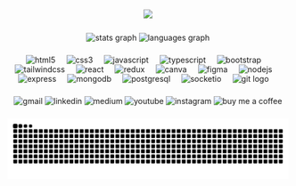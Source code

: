 ###

<div align="center">
  <img height="200" src="https://res.cloudinary.com/afsify/image/upload/v1704037227/other/krdljrxsnrdu8djrh4fq.gif"  />
</div>

###

<div align="center">
  <img src="https://github-readme-stats.vercel.app/api?username=afsify&hide_title=false&hide_rank=false&show_icons=true&card_width=500&include_all_commits=true&count_private=true&disable_animations=false&theme=dracula&locale=en&hide_border=true" height="150" alt="stats graph"  />
  <img src="https://github-readme-stats.vercel.app/api/top-langs?username=afsify&locale=en&hide_title=false&layout=compact&card_width=450&langs_count=6&theme=dracula&hide_border=true" height="150" alt="languages graph"  />
</div>

###

<div align="center">
  <img src="https://cdn.jsdelivr.net/gh/devicons/devicon/icons/html5/html5-original.svg" height="30" alt="html5"  />
  <img width="12" />
  <img src="https://cdn.jsdelivr.net/gh/devicons/devicon/icons/css3/css3-original.svg" height="30" alt="css3"  />
  <img width="12" />
  <img src="https://cdn.jsdelivr.net/gh/devicons/devicon/icons/javascript/javascript-original.svg" height="30" alt="javascript"  />
  <img width="12" />
  <img src="https://cdn.jsdelivr.net/gh/devicons/devicon/icons/typescript/typescript-original.svg" height="30" alt="typescript"  />
  <img width="12" />
  <img src="https://cdn.jsdelivr.net/gh/devicons/devicon/icons/bootstrap/bootstrap-original.svg" height="30" alt="bootstrap"  />
  <img width="12" />
  <img src="https://res.cloudinary.com/afsify/image/upload/v1704037227/other/i64rmfnia73beube4slc.png" height="30" alt="tailwindcss"  />
  <img width="12" />
  <img src="https://cdn.jsdelivr.net/gh/devicons/devicon/icons/react/react-original.svg" height="30" alt="react"  />
  <img width="12" />
  <img src="https://cdn.jsdelivr.net/gh/devicons/devicon/icons/redux/redux-original.svg" height="30" alt="redux"  />
  <img width="12" />
  <img src="https://cdn.jsdelivr.net/gh/devicons/devicon/icons/canva/canva-original.svg" height="30" alt="canva"  />
  <img width="12" />
  <img src="https://cdn.jsdelivr.net/gh/devicons/devicon/icons/figma/figma-original.svg" height="30" alt="figma"  />
  <img width="12" />
  <img src="https://cdn.jsdelivr.net/gh/devicons/devicon/icons/nodejs/nodejs-original.svg" height="30" alt="nodejs"  />
  <img width="12" />
  <img src="https://res.cloudinary.com/afsify/image/upload/v1704037226/other/ppbv2xetqvp0fzyf9xm0.png" height="30" alt="express"  />
  <img width="12" />
  <img src="https://cdn.jsdelivr.net/gh/devicons/devicon/icons/mongodb/mongodb-original.svg" height="30" alt="mongodb"  />
  <img width="12" />
  <img src="https://cdn.jsdelivr.net/gh/devicons/devicon/icons/postgresql/postgresql-original.svg" height="30" alt="postgresql"  />
  <img width="12" />
  <img src="https://res.cloudinary.com/afsify/image/upload/v1704037225/other/bdbrqljncfgbouao4mq7.png" height="30" alt="socketio"  />
  <img width="12" />
  <img src="https://cdn.jsdelivr.net/gh/devicons/devicon/icons/git/git-original.svg" height="30" alt="git logo"  />
  <img width="12" />
</div>

###

<div align="center">
  <a href="mailto:afsify.in@gmail.com" target="_blank" rel="noopener noreferrer" style="text-decoration: none;">
    
  <img src="https://img.shields.io/static/v1?message=Gmail&logo=gmail&label=&color=D14836&logoColor=white&labelColor=&style=flat" height="35" alt="gmail"  />
  </a>
  <a href="https://www.linkedin.com/in/afsify" target="_blank" rel="noopener noreferrer" style="text-decoration: none;">
  <img src="https://img.shields.io/static/v1?message=LinkedIn&logo=linkedin&label=&color=0077B5&logoColor=white&labelColor=&style=flat" height="35" alt="linkedin"  />
  </a>
  <a href="https://medium.com/@afsify" target="_blank" rel="noopener noreferrer" style="text-decoration: none;">
    <img src="https://img.shields.io/static/v1?message=Medium&logo=medium&label=&color=12100E&logoColor=white&labelColor=&style=flat" height="35" alt="medium"  />
  </a>
  <a href="https://youtube.com/@codisify" target="_blank" rel="noopener noreferrer" style="text-decoration: none;">
    <img src="https://img.shields.io/static/v1?message=Youtube&logo=youtube&label=&color=FF0000&logoColor=white&labelColor=&style=flat" height="35" alt="youtube"  />
  </a>
  <a href="https://instagram.com/afsify" target="_blank" rel="noopener noreferrer" style="text-decoration: none;">
    <img src="https://img.shields.io/static/v1?message=Instagram&logo=instagram&label=&color=E4405F&logoColor=white&labelColor=&style=flat" height="35" alt="instagram"  />
  </a>
  <a href="https://buymeacoffee.com/afsify" target="_blank" rel="noopener noreferrer" style="text-decoration: none;">
    <img src="https://cdn.buymeacoffee.com/buttons/v2/default-yellow.png" height="35" alt="buy me a coffee" />
  </a>
</div>

###

<div align="center">
  <img src="https://raw.githubusercontent.com/afsify/afsify/output/snake.svg" alt="Snake animation" />
</div>

###
